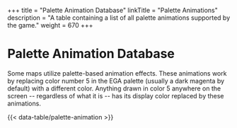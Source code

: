 +++
title = "Palette Animation Database"
linkTitle = "Palette Animations"
description = "A table containing a list of all palette animations supported by the game."
weight = 670
+++

# Palette Animation Database

Some maps utilize palette-based animation effects. These animations work by replacing color number 5 in the EGA palette (usually a dark magenta by default) with a different color. Anything drawn in color 5 anywhere on the screen -- regardless of what it is -- has its display color replaced by these animations.

{{< data-table/palette-animation >}}
